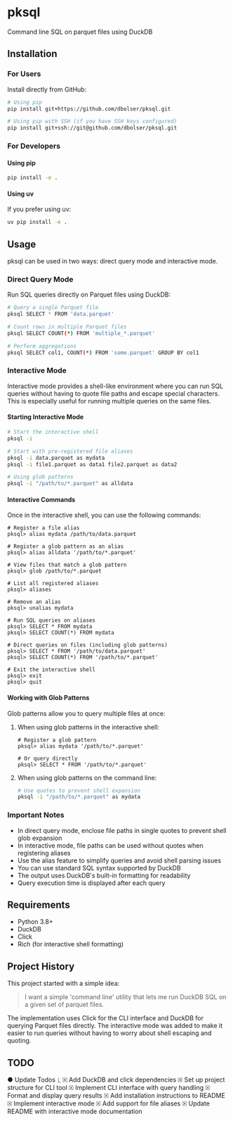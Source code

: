 # pksql

Command line SQL on parquet files using DuckDB

## Installation

### For Users

Install directly from GitHub:

```bash
# Using pip
pip install git+https://github.com/dbolser/pksql.git

# Using pip with SSH (if you have SSH keys configured)
pip install git+ssh://git@github.com/dbolser/pksql.git
```

### For Developers

#### Using pip

```bash
pip install -e .
```

#### Using uv

If you prefer using uv:

```bash
uv pip install -e .
```

## Usage

pksql can be used in two ways: direct query mode and interactive mode.

### Direct Query Mode

Run SQL queries directly on Parquet files using DuckDB:

```bash
# Query a single Parquet file
pksql SELECT * FROM 'data.parquet'

# Count rows in multiple Parquet files
pksql SELECT COUNT(*) FROM 'multiple_*.parquet'

# Perform aggregations
pksql SELECT col1, COUNT(*) FROM 'some.parquet' GROUP BY col1
```

### Interactive Mode

Interactive mode provides a shell-like environment where you can run SQL queries without having to quote file paths and escape special characters. This is especially useful for running multiple queries on the same files.

#### Starting Interactive Mode

```bash
# Start the interactive shell
pksql -i

# Start with pre-registered file aliases
pksql -i data.parquet as mydata
pksql -i file1.parquet as data1 file2.parquet as data2

# Using glob patterns
pksql -i "/path/to/*.parquet" as alldata
```

#### Interactive Commands

Once in the interactive shell, you can use the following commands:

```
# Register a file alias
pksql> alias mydata /path/to/data.parquet

# Register a glob pattern as an alias
pksql> alias alldata '/path/to/*.parquet'

# View files that match a glob pattern
pksql> glob /path/to/*.parquet

# List all registered aliases
pksql> aliases

# Remove an alias
pksql> unalias mydata

# Run SQL queries on aliases
pksql> SELECT * FROM mydata
pksql> SELECT COUNT(*) FROM mydata

# Direct queries on files (including glob patterns)
pksql> SELECT * FROM '/path/to/data.parquet'
pksql> SELECT COUNT(*) FROM '/path/to/*.parquet'

# Exit the interactive shell
pksql> exit
pksql> quit
```

#### Working with Glob Patterns

Glob patterns allow you to query multiple files at once:

1. When using glob patterns in the interactive shell:
   ```
   # Register a glob pattern
   pksql> alias mydata '/path/to/*.parquet'
   
   # Or query directly
   pksql> SELECT * FROM '/path/to/*.parquet'
   ```

2. When using glob patterns on the command line:
   ```bash
   # Use quotes to prevent shell expansion
   pksql -i "/path/to/*.parquet" as mydata
   ```

### Important Notes

- In direct query mode, enclose file paths in single quotes to prevent shell glob expansion
- In interactive mode, file paths can be used without quotes when registering aliases
- Use the alias feature to simplify queries and avoid shell parsing issues
- You can use standard SQL syntax supported by DuckDB
- The output uses DuckDB's built-in formatting for readability
- Query execution time is displayed after each query

## Requirements

- Python 3.8+
- DuckDB
- Click
- Rich (for interactive shell formatting)

## Project History

This project started with a simple idea:

> I want a simple 'command line' utility that lets me run DuckDB SQL on a given set of parquet files.

The implementation uses Click for the CLI interface and DuckDB for querying Parquet files directly. The interactive mode was added to make it easier to run queries without having to worry about shell escaping and quoting.

## TODO

● Update Todos
  ⎿  ☒ Add DuckDB and click dependencies
     ☒ Set up project structure for CLI tool
     ☒ Implement CLI interface with query handling
     ☒ Format and display query results
     ☒ Add installation instructions to README
     ☒ Implement interactive mode
     ☒ Add support for file aliases
     ☒ Update README with interactive mode documentation

